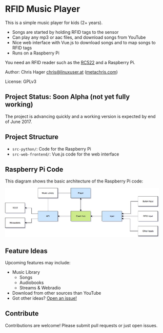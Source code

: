 # RFID Music Player

This is a simple music player for kids (2+ years).

* Songs are started by holding RFID tags to the sensor
* Can play any mp3 or aac files, and download songs from YouTube
* Nice web interface with Vue.js to download songs and to map songs to RFID tags
* Runs on a Raspberry Pi

You need an RFID reader such as the [RC522](https://www.amazon.com/SunFounder-Mifare-Antenna-Proximity-Arduino/dp/B00E0ODLWQ/ref=sr_1_3?ie=UTF8&qid=1498075429&sr=8-3&keywords=rfid+rc522) and a Raspberry Pi.

Author: Chris Hager <chris@linuxuser.at> ([metachris.com](https://www.metachris.com))

License: GPLv3


## Project Status: Soon Alpha (not yet fully working)

The project is advancing quickly and a working version is expected by end of June 2017.


## Project Structure

* `src-python/`: Code for the Raspberry Pi
* `src-web-frontend/`: Vue.js code for the web interface


## Raspberry Pi Code

This diagram shows the basic architecture of the Raspberry Pi code:

![Architecture](https://raw.githubusercontent.com/metachris/rfid-music-player/master/docs/python-architecture-overview.jpg)


## Feature Ideas

Upcoming features may include:

* Music Library
  * Songs
  * Audiobooks
  * Streams & Webradio
* Download from other sources than YouTube
* Got other ideas? [Open an issue!](https://github.com/metachris/rfid-music-player/issues/new)


## Contribute

Contributions are welcome! Please submit pull requests or just open issues.
